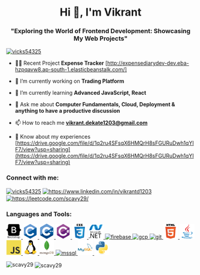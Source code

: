 <h1 align="center">Hi 👋, I'm Vikrant</h1>
<h3 align="center">"Exploring the World of Frontend Development: Showcasing My Web Projects"</h3>

<!-- <p align="left"> <img src="https://komarev.com/ghpvc/?username=scavy29&label=Profile%20views&color=0e75b6&style=flat" alt="scavy29" /> </p> -->

<p align="left"> <a href="https://twitter.com/vicks54325" target="blank"><img src="https://img.shields.io/twitter/follow/vicks54325?logo=twitter&style=for-the-badge" alt="vicks54325" /></a> </p>

- 🧑‍💻 Recent Project **Expense Tracker** [http://expensediarydev-dev.eba-hzpqavw8.ap-south-1.elasticbeanstalk.com/]

- 🔭 I’m currently working on **Trading Platform**

- 🌱 I’m currently learning **Advanced JavaScript, React**

<!-- - 🤝 I’m looking for help with **Stock Market API** -->

- 💬 Ask me about **Computer Fundamentals, Cloud, Deployment & anything to have a productive discussion**

- 📫 How to reach me **vikrant.dekate1203@gmail.com**

- 📄 Know about my experiences [https://drive.google.com/file/d/1q2ru4SFsqX6HMQrH8sFGURuDwh1qYIF7/view?usp=sharing](https://drive.google.com/file/d/1q2ru4SFsqX6HMQrH8sFGURuDwh1qYIF7/view?usp=sharing)

<h3 align="left">Connect with me:</h3>
<p align="left">
<a href="https://twitter.com/vicks54325" target="blank"><img align="center" src="https://raw.githubusercontent.com/rahuldkjain/github-profile-readme-generator/master/src/images/icons/Social/twitter.svg" alt="vicks54325" height="30" width="40" /></a>
<a href="https://linkedin.com/in/https://www.linkedin.com/in/vikrantd1203" target="blank"><img align="center" src="https://raw.githubusercontent.com/rahuldkjain/github-profile-readme-generator/master/src/images/icons/Social/linked-in-alt.svg" alt="https://www.linkedin.com/in/vikrantd1203" height="30" width="40" /></a>
<a href="https://www.leetcode.com/https://leetcode.com/scavy29/" target="blank"><img align="center" src="https://raw.githubusercontent.com/rahuldkjain/github-profile-readme-generator/master/src/images/icons/Social/leet-code.svg" alt="https://leetcode.com/scavy29/" height="30" width="40" /></a>
</p>

<h3 align="left">Languages and Tools:</h3>
<p align="left"> <a href="https://getbootstrap.com" target="_blank" rel="noreferrer"> <img src="https://raw.githubusercontent.com/devicons/devicon/master/icons/bootstrap/bootstrap-plain-wordmark.svg" alt="bootstrap" width="40" height="40"/> </a> <a href="https://www.cprogramming.com/" target="_blank" rel="noreferrer"> <img src="https://raw.githubusercontent.com/devicons/devicon/master/icons/c/c-original.svg" alt="c" width="40" height="40"/> </a> <a href="https://www.w3schools.com/cpp/" target="_blank" rel="noreferrer"> <img src="https://raw.githubusercontent.com/devicons/devicon/master/icons/cplusplus/cplusplus-original.svg" alt="cplusplus" width="40" height="40"/> </a> <a href="https://www.w3schools.com/cs/" target="_blank" rel="noreferrer"> <img src="https://raw.githubusercontent.com/devicons/devicon/master/icons/csharp/csharp-original.svg" alt="csharp" width="40" height="40"/> </a> <a href="https://www.w3schools.com/css/" target="_blank" rel="noreferrer"> <img src="https://raw.githubusercontent.com/devicons/devicon/master/icons/css3/css3-original-wordmark.svg" alt="css3" width="40" height="40"/> </a> <a href="https://dotnet.microsoft.com/" target="_blank" rel="noreferrer"> <img src="https://raw.githubusercontent.com/devicons/devicon/master/icons/dot-net/dot-net-original-wordmark.svg" alt="dotnet" width="40" height="40"/> </a> <a href="https://firebase.google.com/" target="_blank" rel="noreferrer"> <img src="https://www.vectorlogo.zone/logos/firebase/firebase-icon.svg" alt="firebase" width="40" height="40"/> </a> <a href="https://cloud.google.com" target="_blank" rel="noreferrer"> <img src="https://www.vectorlogo.zone/logos/google_cloud/google_cloud-icon.svg" alt="gcp" width="40" height="40"/> </a> <a href="https://git-scm.com/" target="_blank" rel="noreferrer"> <img src="https://www.vectorlogo.zone/logos/git-scm/git-scm-icon.svg" alt="git" width="40" height="40"/> </a> <a href="https://www.w3.org/html/" target="_blank" rel="noreferrer"> <img src="https://raw.githubusercontent.com/devicons/devicon/master/icons/html5/html5-original-wordmark.svg" alt="html5" width="40" height="40"/> </a> <a href="https://www.java.com" target="_blank" rel="noreferrer"> <img src="https://raw.githubusercontent.com/devicons/devicon/master/icons/java/java-original.svg" alt="java" width="40" height="40"/> </a> <a href="https://developer.mozilla.org/en-US/docs/Web/JavaScript" target="_blank" rel="noreferrer"> <img src="https://raw.githubusercontent.com/devicons/devicon/master/icons/javascript/javascript-original.svg" alt="javascript" width="40" height="40"/> </a> <a href="https://www.linux.org/" target="_blank" rel="noreferrer"> <img src="https://raw.githubusercontent.com/devicons/devicon/master/icons/linux/linux-original.svg" alt="linux" width="40" height="40"/> </a> <a href="https://www.mongodb.com/" target="_blank" rel="noreferrer"> <img src="https://raw.githubusercontent.com/devicons/devicon/master/icons/mongodb/mongodb-original-wordmark.svg" alt="mongodb" width="40" height="40"/> </a> <a href="https://www.microsoft.com/en-us/sql-server" target="_blank" rel="noreferrer"> <img src="https://www.svgrepo.com/show/303229/microsoft-sql-server-logo.svg" alt="mssql" width="40" height="40"/> </a> <a href="https://www.mysql.com/" target="_blank" rel="noreferrer"> <img src="https://raw.githubusercontent.com/devicons/devicon/master/icons/mysql/mysql-original-wordmark.svg" alt="mysql" width="40" height="40"/> </a> <a href="https://www.python.org" target="_blank" rel="noreferrer"> <img src="https://raw.githubusercontent.com/devicons/devicon/master/icons/python/python-original.svg" alt="python" width="40" height="40"/> </a> </p>

<p><img align="left" src="https://github-readme-stats.vercel.app/api/top-langs?username=scavy29&show_icons=true&locale=en&layout=compact" alt="scavy29" /></p>

<p>&nbsp;<img align="center" src="https://github-readme-stats.vercel.app/api?username=scavy29&show_icons=true&locale=en" alt="scavy29" /></p>

<!-- <p><img align="center" src="https://github-readme-streak-stats.herokuapp.com/?user=scavy29&" alt="scavy29" /></p> -->
